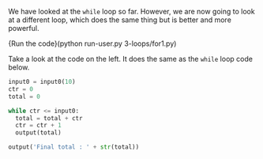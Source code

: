 We have looked at the `while` loop so far. However, we are now going to look at a different loop, which does the same thing but is better and more powerful.

{Run the code}(python run-user.py 3-loops/for1.py)

Take a look at the code on the left. It does the same as the `while` loop code below.

```python
input0 = input0(10)
ctr = 0
total = 0

while ctr <= input0:
  total = total + ctr
  ctr = ctr + 1  
  output(total)

output('Final total : ' + str(total))
```

